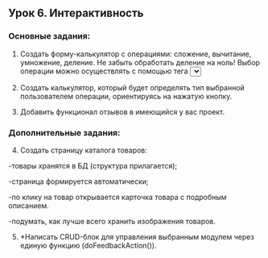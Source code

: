 ## Урок 6. Интерактивность
### Основные задания:
1. Создать форму-калькулятор с операциями: сложение, вычитание, умножение, деление. Не забыть обработать деление на ноль! Выбор операции можно осуществлять с помощью тега <select>.

2. Создать калькулятор, который будет определять тип выбранной пользователем операции, ориентируясь на нажатую кнопку.

3. Добавить функционал отзывов в имеющийся у вас проект.

### Дополнительные задания:

4. Создать страницу каталога товаров:

-товары хранятся в БД (структура прилагается);

-страница формируется автоматически;

-по клику на товар открывается карточка товара с подробным описанием.

-подумать, как лучше всего хранить изображения товаров.

5. *Написать CRUD-блок для управления выбранным модулем через единую функцию (doFeedbackAction()).